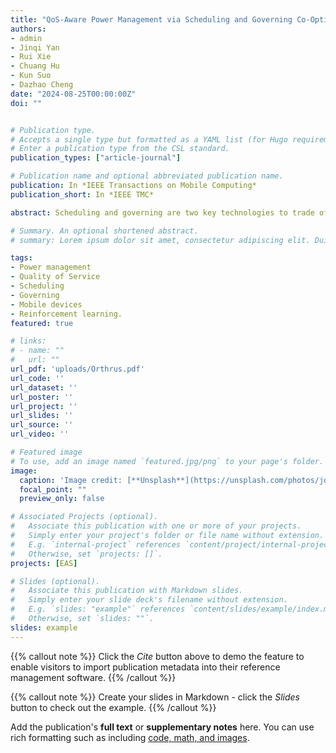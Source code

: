 ```yaml
---
title: "QoS-Aware Power Management via Scheduling and Governing Co-Optimization on Mobile Devices"
authors:
- admin
- Jinqi Yan
- Rui Xie
- Chuang Hu
- Kun Suo
- Dazhao Cheng
date: "2024-08-25T00:00:00Z"
doi: ""


# Publication type.
# Accepts a single type but formatted as a YAML list (for Hugo requirements).
# Enter a publication type from the CSL standard.
publication_types: ["article-journal"]

# Publication name and optional abbreviated publication name.
publication: In *IEEE Transactions on Mobile Computing*
publication_short: In *IEEE TMC*

abstract: Scheduling and governing are two key technologies to trade off the Quality of Service (QoS) against the power consumption on mobile devices with heterogeneous cores. However, there are still defects in the use of them, among which two of the decoupling issues are critical and need to be resolved. First, both the scheduling and governing decouple from QoS, one of the most important metrics of user experience on mobile platforms. Second, scheduling and governing also decouple from each other in mobile systems and they might weaken each other when being effective at the same time. To address the above issues, we propose Orthrus, a comprehensive QoS-aware power management approach that involves a governing approach based on deep reinforcement learning to adjust the frequency of heterogeneous cores, a scheduling algorithm based on finite state machine that assigns cores to QoS-related threads, and expert fuzzy control-based coordination mechanism between the two to manage the impact between scheduling and governing. Our proposed approach aims to minimize power consumption while guaranteeing the QoS. We implement Orthrus on Google Pixel 3 as the system service of Android and evaluate it using several widespread mobile applications. The performance evaluation demonstrates that Orthrus reduces the average power consumption by up to 35.7% compared to three state-of-the-art techniques while ensuring the QoS on mobile platforms.

# Summary. An optional shortened abstract.
# summary: Lorem ipsum dolor sit amet, consectetur adipiscing elit. Duis posuere tellus ac convallis placerat. Proin tincidunt magna sed ex sollicitudin condimentum.

tags:
- Power management
- Quality of Service
- Scheduling
- Governing
- Mobile devices
- Reinforcement learning.
featured: true

# links:
# - name: ""
#   url: ""
url_pdf: 'uploads/Orthrus.pdf'
url_code: ''
url_dataset: ''
url_poster: ''
url_project: ''
url_slides: ''
url_source: ''
url_video: ''

# Featured image
# To use, add an image named `featured.jpg/png` to your page's folder. 
image:
  caption: 'Image credit: [**Unsplash**](https://unsplash.com/photos/jdD8gXaTZsc)'
  focal_point: ""
  preview_only: false

# Associated Projects (optional).
#   Associate this publication with one or more of your projects.
#   Simply enter your project's folder or file name without extension.
#   E.g. `internal-project` references `content/project/internal-project/index.md`.
#   Otherwise, set `projects: []`.
projects: [EAS]

# Slides (optional).
#   Associate this publication with Markdown slides.
#   Simply enter your slide deck's filename without extension.
#   E.g. `slides: "example"` references `content/slides/example/index.md`.
#   Otherwise, set `slides: ""`.
slides: example
---
```


{{% callout note %}}
Click the *Cite* button above to demo the feature to enable visitors to import publication metadata into their reference management software.
{{% /callout %}}

{{% callout note %}}
Create your slides in Markdown - click the *Slides* button to check out the example.
{{% /callout %}}

Add the publication's **full text** or **supplementary notes** here. You can use rich formatting such as including [code, math, and images](https://docs.hugoblox.com/content/writing-markdown-latex/).
